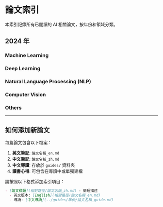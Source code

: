 # 論文索引

本索引記錄所有已閱讀的 AI 相關論文，按年份和領域分類。

## 2024 年

### Machine Learning
<!-- 在此添加機器學習相關論文 -->

### Deep Learning
<!-- 在此添加深度學習相關論文 -->

### Natural Language Processing (NLP)
<!-- 在此添加自然語言處理相關論文 -->

### Computer Vision
<!-- 在此添加電腦視覺相關論文 -->

### Others
<!-- 在此添加其他領域相關論文 -->

---

## 如何添加新論文

每篇論文包含以下檔案：
1. **英文筆記**: `論文名稱_en.md`
2. **中文筆記**: `論文名稱_zh.md` 
3. **中文導讀**: 存放於 `guides/` 資料夾
4. **讀書心得**: 可包含在導讀中或單獨建檔

請按照以下格式添加索引項目：
```markdown
- [論文標題](相對路徑/論文名稱_zh.md) - 簡短描述
  - 英文版本: [English](相對路徑/論文名稱_en.md)
  - 導讀: [中文導讀](../guides/年份/論文名稱_guide.md)
```